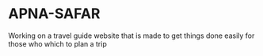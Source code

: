 # APNA-SAFAR
Working on a travel guide website that is made to get things done easily for those who which to plan a trip
